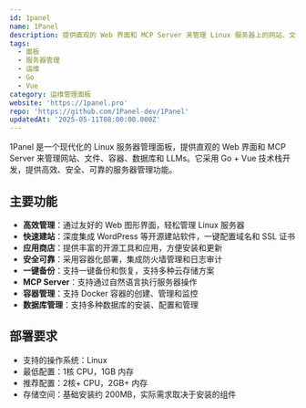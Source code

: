 ```yaml
---
id: 1panel
name: 1Panel
description: 提供直观的 Web 界面和 MCP Server 来管理 Linux 服务器上的网站、文件、容器、数据库和 LLMs
tags:
  - 面板
  - 服务器管理
  - 运维
  - Go
  - Vue
category: 运维管理面板
website: 'https://1panel.pro'
repo: 'https://github.com/1Panel-dev/1Panel'
updatedAt: '2025-05-11T08:00:00.000Z'
---
```


1Panel 是一个现代化的 Linux 服务器管理面板，提供直观的 Web 界面和 MCP Server 来管理网站、文件、容器、数据库和 LLMs。它采用 Go + Vue 技术栈开发，提供高效、安全、可靠的服务器管理功能。

## 主要功能

- **高效管理**：通过友好的 Web 图形界面，轻松管理 Linux 服务器
- **快速建站**：深度集成 WordPress 等开源建站软件，一键配置域名和 SSL 证书
- **应用商店**：提供丰富的开源工具和应用，方便安装和更新
- **安全可靠**：采用容器化部署，集成防火墙管理和日志审计
- **一键备份**：支持一键备份和恢复，支持多种云存储方案
- **MCP Server**：支持通过自然语言执行服务器操作
- **容器管理**：支持 Docker 容器的创建、管理和监控
- **数据库管理**：支持多种数据库的安装、配置和管理

## 部署要求

- 支持的操作系统：Linux
- 最低配置：1核 CPU，1GB 内存
- 推荐配置：2核+ CPU，2GB+ 内存
- 存储空间：基础安装约 200MB，实际需求取决于安装的组件 